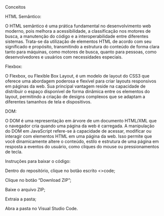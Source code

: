 Conceitos 

 

HTML Semântico: 

O HTML semântico é uma prática fundamental no desenvolvimento web moderno, pois melhora a acessibilidade, a classificação nos motores de busca, a manutenção do código e a interoperabilidade entre diferentes sistemas. Trata-se da utilização de elementos HTML de acordo com seu significado e propósito, transmitindo a estrutura do conteúdo de forma clara tanto para máquinas, como motores de busca, quanto para pessoas, como desenvolvedores e usuários com necessidades especiais. 

 

Flexbox: 

O Flexbox, ou Flexible Box Layout, é um modelo de layout do CSS3 que oferece uma abordagem poderosa e flexível para criar layouts responsivos em páginas da web. Sua principal vantagem reside na capacidade de distribuir o espaço disponível de forma dinâmica entre os elementos do layout, permitindo a criação de designs complexos que se adaptam a diferentes tamanhos de tela e dispositivos. 

 

DOM: 

O DOM é uma representação em árvore de um documento HTML/XML que o navegador cria quando uma página da web é carregada. A manipulação do DOM em JavaScript refere-se à capacidade de acessar, modificar ou interagir com elementos HTML em uma página da web. Isso permite que você dinamicamente altere o conteúdo, estilo e estrutura de uma página em resposta a eventos do usuário, como cliques do mouse ou pressionamentos de tecla. 

 

Instruções para baixar o código: 

Dentro do repositório, clique no botão escrito <>code; 

Clique no botão “Download ZIP”; 

Baixe o arquivo ZIP; 

Extraia a pasta; 

Abra a pasta no Visual Studio Code. 
